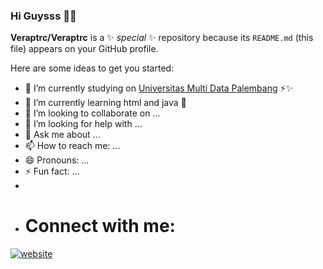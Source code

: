 ### Hi Guysss 👋💖

**Veraptrc/Veraptrc** is a ✨ _special_ ✨ repository because its `README.md` (this file) appears on your GitHub profile.

Here are some ideas to get you started:

- 🔭 I’m currently studying on [Universitas Multi Data Palembang](https://mdp.ac.id/) ⚡✨
- 🌱 I’m currently learning html and java 💫
- 👯 I’m looking to collaborate on ...
- 🤔 I’m looking for help with ...
- 💬 Ask me about ...
- 📫 How to reach me: ...
- 😄 Pronouns: ...
- ⚡ Fun fact: ...
- 
- # Connect with me:
[![website](./img/Instagram_logo_2016.svg.webp)](https://instagram.com/veraptrc_#gh-light-mode-only)


